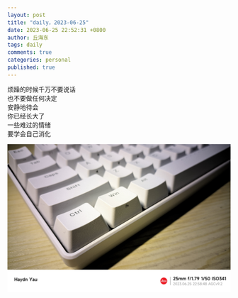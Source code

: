 ```yaml
---
layout: post
title: "daily，2023-06-25"
date: 2023-06-25 22:52:31 +0800
author: 丘海东 
tags: daily
comments: true
categories: personal
published: true
---
```

烦躁的时候千万不要说话  
也不要做任何决定  
安静地待会  
你已经长大了  
一些难过的情绪  
要学会自己消化  

![](https://raw.githubusercontent.com/qiuhaidong/qiuhaidong.github.com/master/images/control.jpg)

